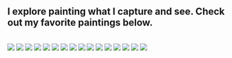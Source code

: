 ## I explore painting what I capture and see. Check out my favorite paintings below. ##



<br>



<img class="profile-picture" src="paintings/painting1.jpg">



<img class="profile-picture" src="paintings/painting2.jpg">



<img class="profile-picture" src="paintings/painting3.jpg">



<img class="profile-picture" src="paintings/painting4.jpg">



<img class="profile-picture" src="paintings/painting5.jpg">



<img class="profile-picture" src="paintings/painting6.jpg">



<img class="profile-picture" src="paintings/painting7.jpg">



<img class="profile-picture" src="paintings/painting8.jpg">



<img class="profile-picture" src="paintings/painting9.jpg">



<img class="profile-picture" src="paintings/painting10.jpg">



<img class="profile-picture" src="paintings/painting11.jpg">



<img class="profile-picture" src="paintings/painting12.jpg">



<img class="profile-picture" src="paintings/painting13.jpg">



<img class="profile-picture" src="paintings/painting14.jpg">



<img class="profile-picture" src="paintings/painting15.jpg">



<img class="profile-picture" src="paintings/painting16.jpg">





<br>

<br>
  
  
  
